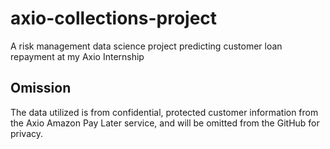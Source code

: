 # axio-collections-project
A risk management data science project predicting customer loan repayment at my Axio Internship

## Omission

The data utilized is from confidential, protected customer information from the Axio Amazon Pay Later service, and will be omitted from the GitHub for privacy.